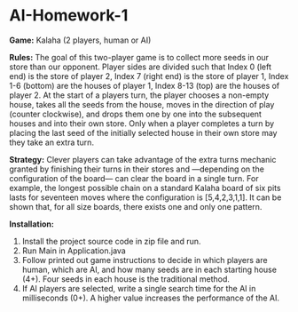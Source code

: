 # AI-Homework-1
**Game:**
Kalaha (2 players, human or AI)

**Rules:**
The goal of this two-player game is to collect more seeds in our store than our opponent. 
Player sides are divided such that Index 0 (left end) is the store of player 2, Index 7 (right end) is the store of player 1, 
Index 1-6 (bottom) are the houses of player 1, Index 8-13 (top) are the houses of player 2. 
At the start of a players turn, the player chooses a non-empty house, takes all the seeds from the house, moves in the direction of play (counter clockwise), 
and drops them one by one into the subsequent houses and into their own store. Only when a player completes a turn by placing the last seed of the initially 
selected house in their own store may they take an extra turn.

**Strategy:**
Clever players can take advantage of the extra turns mechanic granted by finishing their turns in their stores and —depending on the configuration of the board— 
can clear the board in a single turn. For example, the longest possible chain on a standard Kalaha board of six pits lasts for seventeen moves where the configuration is 
[5,4,2,3,1,1]. It can be shown that, for all size boards, there exists one and only one pattern.

**Installation:**
1. Install the project source code in zip file and run.
2. Run Main in Application.java 
3. Follow printed out game instructions to decide in which players are human, which are AI, 
   and how many seeds are in each starting house (4+). Four seeds in each house is the traditional method.
4. If AI players are selected, write a single search time for the AI in milliseconds (0+). 
   A higher value increases the performance of the AI. 
